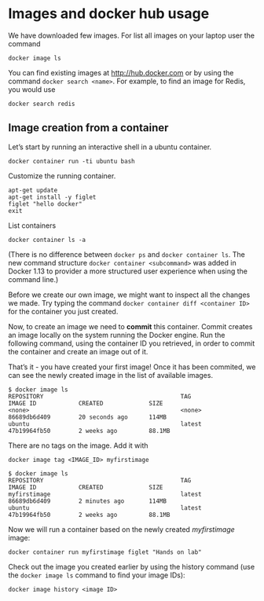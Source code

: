 # Images and docker hub usage

We have downloaded few images. For list all images on your laptop user the command

```
docker image ls
```

You can find existing images at http://hub.docker.com
or by using the command `docker search <name>`. 
For example, to find an image for Redis, you would use 

```
docker search redis
```


## Image creation from a container

Let’s start by running an interactive shell in a ubuntu container.
```
docker container run -ti ubuntu bash
```

Customize the running container.

```
apt-get update
apt-get install -y figlet
figlet "hello docker"
exit
```

List containers
```
docker container ls -a
```

(There is no difference between `docker ps` and `docker container ls`.
The new command structure `docker container <subcommand>` was added in Docker 1.13 to provider a more structured user experience when using the command line.)


Before we create our own image, we might want to inspect all the changes we made. 
Try typing the command `docker container diff <container ID>` for the container you just created.

Now, to create an image we need to **commit** this container.
Commit creates an image locally on the system running the Docker engine.
Run the following command, using the container ID you retrieved, in order to commit the container and create an image out of it.

That’s it - you have created your first image! Once it has been commited, we can see the newly created image in the list of available images.

```
$ docker image ls
REPOSITORY                                       TAG                 IMAGE ID            CREATED             SIZE
<none>                                           <none>              86689db6d409        20 seconds ago      114MB
ubuntu                                           latest              47b19964fb50        2 weeks ago         88.1MB
```

There are no tags on the image. Add it with

```
docker image tag <IMAGE_ID> myfirstimage
```

```
$ docker image ls
REPOSITORY                                       TAG                 IMAGE ID            CREATED             SIZE
myfirstimage                                     latest              86689db6d409        2 minutes ago       114MB
ubuntu                                           latest              47b19964fb50        2 weeks ago         88.1MB
```

Now we will run a container based on the newly created *myfirstimage* image:

```
docker container run myfirstimage figlet "Hands on lab"
```


Check out the image you created earlier by using the history command (use the `docker image ls` command to find your image IDs):

```
docker image history <image ID>
```